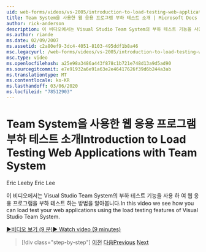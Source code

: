 ```yaml
---
uid: web-forms/videos/vs-2005/introduction-to-load-testing-web-applications-with-team-system
title: Team System을 사용한 웹 응용 프로그램 부하 테스트 소개 | Microsoft Docs
author: rick-anderson
description: 이 비디오에서는 Visual Studio Team System의 부하 테스트 기능을 사용 하 여 웹 응용 프로그램을 부하 테스트 하는 방법을 알아봅니다.
ms.author: riande
ms.date: 02/09/2007
ms.assetid: c2a80ef9-3dc4-4051-8103-495ddf1b8a46
msc.legacyurl: /web-forms/videos/vs-2005/introduction-to-load-testing-web-applications-with-team-system
msc.type: video
ms.openlocfilehash: a25e98a3486a443f878c1b721e748d13a9d5ad90
ms.sourcegitcommit: e7e91932a6e91a63e2e46417626f39d6b244a3ab
ms.translationtype: MT
ms.contentlocale: ko-KR
ms.lasthandoff: 03/06/2020
ms.locfileid: "78512903"
---
```

# <a name="introduction-to-load-testing-web-applications-with-team-system"></a><span data-ttu-id="416d4-103">Team System을 사용한 웹 응용 프로그램 부하 테스트 소개</span><span class="sxs-lookup"><span data-stu-id="416d4-103">Introduction to Load Testing Web Applications with Team System</span></span>

<span data-ttu-id="416d4-104">Eric Lee</span><span class="sxs-lookup"><span data-stu-id="416d4-104">by Eric Lee</span></span>

<span data-ttu-id="416d4-105">이 비디오에서는 Visual Studio Team System의 부하 테스트 기능을 사용 하 여 웹 응용 프로그램을 부하 테스트 하는 방법을 알아봅니다.</span><span class="sxs-lookup"><span data-stu-id="416d4-105">In this video we see how you can load test your web applications using the load testing features of Visual Studio Team System.</span></span>

[<span data-ttu-id="416d4-106">&#9654;비디오 보기 (9 분)</span><span class="sxs-lookup"><span data-stu-id="416d4-106">&#9654; Watch video (9 minutes)</span></span>](https://channel9.msdn.com/Blogs/ASP-NET-Site-Videos/introduction-to-load-testing-web-applications-with-team-system)

> [!div class="step-by-step"]
> <span data-ttu-id="416d4-107">[이전](introduction-to-testing-web-applications-with-team-system.md)
> [다음](introduction-to-manual-testing-with-team-system.md)</span><span class="sxs-lookup"><span data-stu-id="416d4-107">[Previous](introduction-to-testing-web-applications-with-team-system.md)
[Next](introduction-to-manual-testing-with-team-system.md)</span></span>
